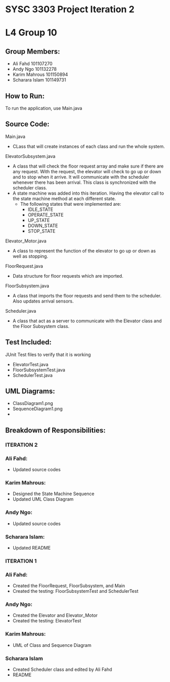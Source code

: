 # SYSC 3303 Project Iteration 2
# L4 Group 10

## Group Members:
 - Ali Fahd 101107270
 - Andy Ngo 101132278
 - Karim Mahrous 101150894
 - Scharara Islam 101149731

## How to Run:
To run the application, use Main.java

## Source Code:

Main.java
- CLass that will create instances of each class and run the whole system.

ElevatorSubsystem.java
- A class that will check the floor request array and make sure if there are any request. With the request, the elevator will check to go up or down and to stop when it arrive. It will communicate with the scheduler whenever there has been arrival. This class is synchronized with the scheduler class.
- A state machine was added into this iteration. Having the elevator call to the state machine method at each different state. 
  - The following states that were implemented are:
    - IDLE_STATE
    - OPERATE_STATE
    - UP_STATE
    - DOWN_STATE
    - STOP_STATE

Elevator_Motor.java
- A class to represent the function of the elevator to go up or down as well as stopping.

FloorRequest.java
- Data structure for floor requests which are imported.

FloorSubsystem.java
- A class that imports the floor requests and send them to the scheduler. Also updates arrival sensors.

Scheduler.java
- A class that act as a server to communicate with the Elevator class and the Floor Subsystem class.

## Test Included:
JUnit Test files to verify that it is working
- ElevatorTest.java
- FloorSubsystemTest.java
- SchedulerTest.java

## UML Diagrams:
- ClassDiagram1.png
- SequenceDiagram1.png
- 

## Breakdown of Responsibilities:
### ITERATION 2
### Ali Fahd:
- Updated source codes

### Karim Mahrous:
- Designed the State Machine Sequence
- Updated UML Class Diagram

### Andy Ngo:
- Updated source codes

### Scharara Islam:
- Updated README


### ITERATION 1
### Ali Fahd:
 - Created the FloorRequest, FloorSubsystem, and Main
 - Created the testing: FloorSubsystemTest and SchedulerTest
### Andy Ngo:
- Created the Elevator and Elevator_Motor
- Created the testing: ElevatorTest
### Karim Mahrous:
 - UML of Class and Sequence Diagram
### Scharara Islam 
- Created Scheduler class and edited by Ali Fahd
- README
